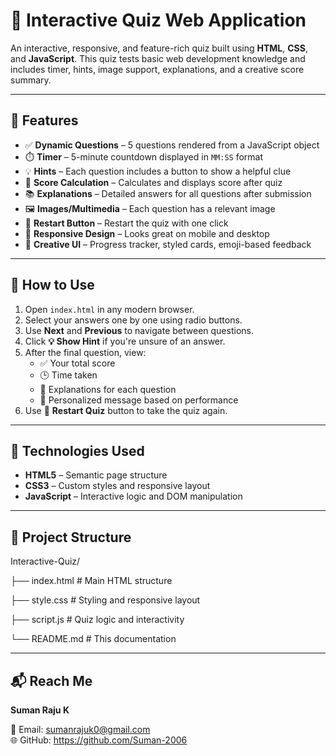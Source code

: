# 📘 Interactive Quiz Web Application

An interactive, responsive, and feature-rich quiz built using **HTML**, **CSS**, and **JavaScript**. This quiz tests basic web development knowledge and includes timer, hints, image support, explanations, and a creative score summary.

---

## 🚀 Features

- ✅ **Dynamic Questions** – 5 questions rendered from a JavaScript object
- ⏱️ **Timer** – 5-minute countdown displayed in `MM:SS` format
- 💡 **Hints** – Each question includes a button to show a helpful clue
- 🎯 **Score Calculation** – Calculates and displays score after quiz
- 📚 **Explanations** – Detailed answers for all questions after submission
- 🖼️ **Images/Multimedia** – Each question has a relevant image
- 🔄 **Restart Button** – Restart the quiz with one click
- 📱 **Responsive Design** – Looks great on mobile and desktop
- 🌈 **Creative UI** – Progress tracker, styled cards, emoji-based feedback

---

## 🧾 How to Use

1. Open `index.html` in any modern browser.
2. Select your answers one by one using radio buttons.
3. Use **Next** and **Previous** to navigate between questions.
4. Click **💡 Show Hint** if you're unsure of an answer.
5. After the final question, view:
   - ✅ Your total score
   - 🕒 Time taken
   - 📘 Explanations for each question
   - 🎉 Personalized message based on performance
6. Use 🔄 **Restart Quiz** button to take the quiz again.

---

## 🧠 Technologies Used

- **HTML5** – Semantic page structure
- **CSS3** – Custom styles and responsive layout
- **JavaScript** – Interactive logic and DOM manipulation

---

## 📁 Project Structure
Interactive-Quiz/

├── index.html # Main HTML structure

├── style.css # Styling and responsive layout

├── script.js # Quiz logic and interactivity

└── README.md # This documentation

---

## 📬 Reach Me

**Suman Raju K**

📧 Email: sumanrajuk0@gmail.com  
🌐 GitHub: https://github.com/Suman-2006
